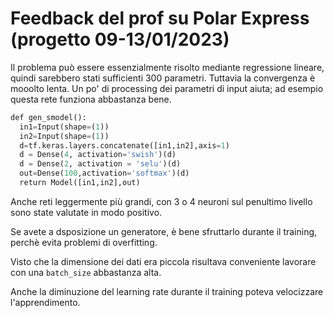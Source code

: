 # Feedback del prof su Polar Express (progetto 09-13/01/2023)

Il problema può essere essenzialmente risolto mediante regressione lineare,
quindi sarebbero stati sufficienti 300 parametri. Tuttavia la convergenza è
mooolto lenta. Un po' di processing dei parametri di input aiuta; ad esempio
questa rete funziona abbastanza bene.

```python
def gen_smodel():  
  in1=Input(shape=(1))
  in2=Input(shape=(1))
  d=tf.keras.layers.concatenate([in1,in2],axis=1)
  d = Dense(4, activation='swish')(d)
  d = Dense(2, activation = 'selu')(d)
  out=Dense(100,activation='softmax')(d)
  return Model([in1,in2],out)
```

Anche reti leggermente più grandi, con 3 o 4 neuroni sul penultimo livello sono
state valutate in modo positivo.

Se avete a dsposizione un generatore, è bene sfruttarlo durante il training,
perchè evita problemi di overfitting.

Visto che la dimensione dei dati era piccola risultava conveniente lavorare con
una `batch_size` abbastanza alta.

Anche la diminuzione del learning rate durante il training poteva velocizzare
l'apprendimento.
